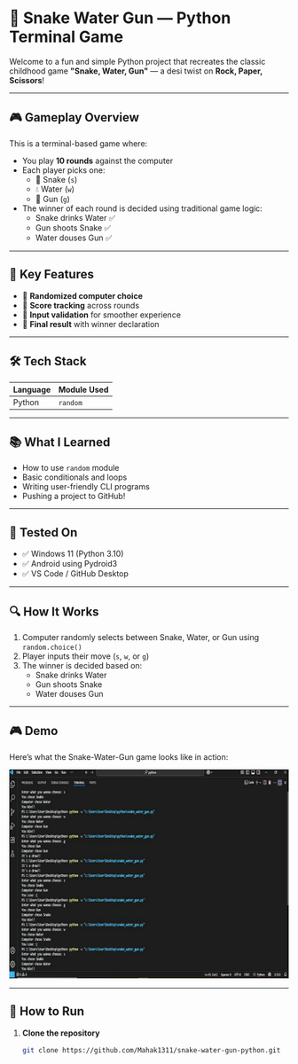 # 🐍 Snake Water Gun — Python Terminal Game

Welcome to a fun and simple Python project that recreates the classic childhood game **"Snake, Water, Gun"** — a desi twist on **Rock, Paper, Scissors**!

---

## 🎮 Gameplay Overview

This is a terminal-based game where:
- You play **10 rounds** against the computer
- Each player picks one:  
  - 🐍 Snake (`s`)  
  - 💧 Water (`w`)  
  - 🔫 Gun (`g`)
- The winner of each round is decided using traditional game logic:
  - Snake drinks Water ✅  
  - Gun shoots Snake ✅  
  - Water douses Gun ✅

---

## 📌 Key Features

- 🎲 **Randomized computer choice**
- 🧠 **Score tracking** across rounds
- 🛑 **Input validation** for smoother experience
- 🏁 **Final result** with winner declaration

---

## 🛠️ Tech Stack

| Language | Module Used |
|----------|--------------|
| Python  | `random` |

---
## 📚 What I Learned

- How to use `random` module
- Basic conditionals and loops
- Writing user-friendly CLI programs
- Pushing a project to GitHub!

---
## 🧪 Tested On

- ✅ Windows 11 (Python 3.10)
- ✅ Android using Pydroid3
- ✅ VS Code / GitHub Desktop

---
## 🔍 How It Works

1. Computer randomly selects between Snake, Water, or Gun using `random.choice()`
2. Player inputs their move (`s`, `w`, or `g`)
3. The winner is decided based on:
   - Snake drinks Water
   - Gun shoots Snake
   - Water douses Gun
---
## 🎮 Demo

Here’s what the Snake-Water-Gun game looks like in action:

![Game Demo](20250727_203139.jpg)

---

## 🚀 How to Run

1. **Clone the repository**  
   ```bash
   git clone https://github.com/Mahak1311/snake-water-gun-python.git
